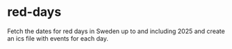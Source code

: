 # red-days
Fetch the dates for red days in Sweden up to and including 2025 and create an ics file with events for each day.
